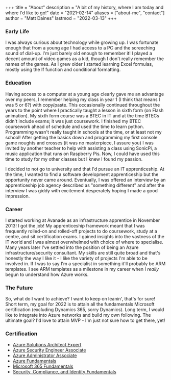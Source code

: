 +++
title = "About"
description = "A bit of my history, where I am today and where I'd like to go!"
date = "2021-02-14"
aliases = ["about-me", "contact"]
author = "Matt Daines"
lastmod = "2022-03-13"
+++

### Early Life

I was always curious about technology while growing up. I was fortunate enough that from a young age I had access to a PC and the screeching sound of dial-up. I'm just barely old enough to remember it! I played a decent amount of video games as a kid, though I don't really remember the names of the games. As I grew older I started learning Excel formulas, mostly using the If function and conditional formatting.

### Education

Having access to a computer at a young age clearly gave me an advantage over my peers, I remember helping my class in year 1 (I think that means I was 5 or 6?) with copy/paste. This occasionally continued throughout the years to the point where I practically taught a lesson in sixth form (on Flash animation). My sixth form course was a BTEC in IT and at the time BTECs didn't include exams; it was just coursework. I finished my BTEC coursework ahead of schedule and used the time to learn python. Programming wasn't really taught in schools at the time, or at least not my school! After getting the basics down and programming my first console game noughts and crosses (it was no masterpiece, I assure you) I was invited by another teacher to help with assisting a class using SonicPi, a music application that runs on Raspberry Pis. Now, I could have used this time to study for my other classes but I knew I found my passion.

I decided to not go to university and that I'd pursue an IT apprenticeship. At the time, I wanted to find a software development apprenticeship but the opportunity never came around. Eventually, I was offered an interview by an apprenticeship job agency described as "something different" and after the interview I was giddy with excitement desperately hoping I made a good impression.

### Career

I started working at Avanade as an infrastructure apprentice in November 2013! I got the job! My apprenticeship framework meant that I was frequently rolled-on and rolled-off projects to do coursework, study at a centre, and sit certification exams. I gained insights into the vastness of the IT world and I was almost overwhelmed with choice of where to specialise. Many years later I've settled into the position of being an Azure infrastructure/security consultant. My skills are still quite broad and that's honestly the way I like it - I like the variety of projects I'm able to be involved in. If I was to say I'm a specialist in something it'll probably be ARM templates. I see ARM templates as a milestone in my career when I *really* begun to understand how Azure works.

### The Future

So, what do I want to achieve? I want to keep on leanin', that's for sure! Short term, my goal for 2022 is to attain all the fundamentals Microsoft certification (excluding Dynamics 365, sorry Dynamics). Long term, I would like to integrate into Azure networks and build my own following. The ultimate goal? I'd love to attain MVP - I'm just not sure how to get there, yet!

### Certification

* [Azure Solutions Architect Expert](https://www.credly.com/badges/1b9ea08a-bd9a-4a69-9528-041dfdd054a5/public_url)
* [Azure Security Engineer Associate](https://www.credly.com/badges/c24b3122-82c9-4a1f-9b0b-642ef7ba2d6d/public_url)
* [Azure Administrator Associate](https://www.credly.com/badges/a013474e-7878-4bfb-9ce9-ce217f813e52/public_url)
* [Azure Fundamentals](https://www.credly.com/badges/b1fdb056-234c-4887-90d1-d5cfcd38d0f2/public_url)
* [Microsoft 365 Fundamentals](https://www.credly.com/badges/775ccfd1-80db-456e-a674-d6150dd1f9ee/public_url)
* [Security, Compliance, and Identity Fundamentals](https://www.credly.com/badges/d6c09d2e-4b5a-48c2-a887-199e4673e549/public_url)
